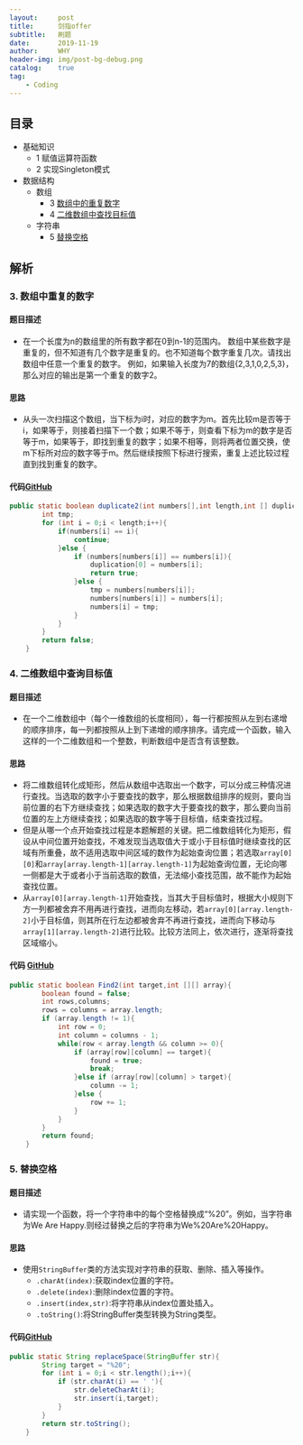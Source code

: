 ```yaml
---
layout:     post
title:      剑指offer
subtitle:   刷题
date:       2019-11-19
author:     WHY
header-img: img/post-bg-debug.png
catalog:    true
tag:
    - Coding
---
```


## 目录

* 基础知识
    * 1 赋值运算符函数
    * 2 实现Singleton模式
* 数据结构
    * 数组
        * 3 [数组中的重复数字](https://why96.top/2019/11/19/%E5%89%91%E6%8C%87offer/#3-%E6%95%B0%E7%BB%84%E4%B8%AD%E9%87%8D%E5%A4%8D%E7%9A%84%E6%95%B0%E5%AD%97)
        * 4 [二维数组中查找目标值](https://why96.top/2019/11/19/%E5%89%91%E6%8C%87offer/#4-%E4%BA%8C%E7%BB%B4%E6%95%B0%E7%BB%84%E4%B8%AD%E6%9F%A5%E8%AF%A2%E7%9B%AE%E6%A0%87%E5%80%BC)
    * 字符串
        * 5 [替换空格](https://why96.top/2019/11/19/%E5%89%91%E6%8C%87offer/#5-%E6%9B%BF%E6%8D%A2%E7%A9%BA%E6%A0%BC)


## 解析

### 3. 数组中重复的数字

#### 题目描述
* 在一个长度为n的数组里的所有数字都在0到n-1的范围内。 数组中某些数字是重复的，但不知道有几个数字是重复的。也不知道每个数字重复几次。请找出数组中任意一个重复的数字。 例如，如果输入长度为7的数组{2,3,1,0,2,5,3}，那么对应的输出是第一个重复的数字2。

#### 思路
* 从头一次扫描这个数组，当下标为i时，对应的数字为m。首先比较m是否等于i，如果等于，则接着扫描下一个数；如果不等于，则查看下标为m的数字是否等于m，如果等于，即找到重复的数字；如果不相等，则将两者位置交换，使m下标所对应的数字等于m。然后继续按照下标进行搜索，重复上述比较过程直到找到重复的数字。

#### 代码[GitHub](https://github.com/why2222/offer/blob/master/src/Solution3.java)
```java
public static boolean duplicate2(int numbers[],int length,int [] duplication){
        int tmp;
        for (int i = 0;i < length;i++){
            if(numbers[i] == i){
                continue;
            }else {
                if (numbers[numbers[i]] == numbers[i]){
                    duplication[0] = numbers[i];
                    return true;
                }else {
                    tmp = numbers[numbers[i]];
                    numbers[numbers[i]] = numbers[i];
                    numbers[i] = tmp;
                }
            }
        }
        return false;
    }
```

### 4. 二维数组中查询目标值

#### 题目描述
* 在一个二维数组中（每个一维数组的长度相同），每一行都按照从左到右递增的顺序排序，每一列都按照从上到下递增的顺序排序。请完成一个函数，输入这样的一个二维数组和一个整数，判断数组中是否含有该整数。

#### 思路
* 将二维数组转化成矩形，然后从数组中选取出一个数字，可以分成三种情况进行查找。当选取的数字小于要查找的数字，那么根据数组排序的规则，要向当前位置的右下方继续查找；如果选取的数字大于要查找的数字，那么要向当前位置的左上方继续查找；如果选取的数字等于目标值，结束查找过程。
* 但是从哪一个点开始查找过程是本题解题的关键。把二维数组转化为矩形，假设从中间位置开始查找，不难发现当选取值大于或小于目标值时继续查找的区域有所重叠，故不适用选取中间区域的数作为起始查询位置；若选取`array[0][0]`和`array[array.length-1][array.length-1]`为起始查询位置，无论向哪一侧都是大于或者小于当前选取的数值，无法缩小查找范围，故不能作为起始查找位置。
* 从`array[0][array.length-1]`开始查找，当其大于目标值时，根据大小规则下方一列都被舍弃不用再进行查找，进而向左移动，若`array[0][array.length-2]`小于目标值，则其所在行左边都被舍弃不再进行查找，进而向下移动与`array[1][array.length-2]`进行比较。比较方法同上，依次进行，逐渐将查找区域缩小。

#### 代码 [GitHub](https://github.com/why2222/offer/blob/master/src/SolutionFour.java)
```java
public static boolean Find2(int target,int [][] array){
        boolean found = false;
        int rows,columns;
        rows = columns = array.length;
        if (array.length != 1){
            int row = 0;
            int column = columns - 1;
            while(row < array.length && column >= 0){
                if (array[row][column] == target){
                    found = true;
                    break;
                }else if (array[row][column] > target){
                    column -= 1;
                }else {
                    row += 1;
                }
            }
        }
        return found;
    }
```

### 5. 替换空格

#### 题目描述
* 请实现一个函数，将一个字符串中的每个空格替换成“%20”。例如，当字符串为We Are Happy.则经过替换之后的字符串为We%20Are%20Happy。

#### 思路
* 使用`StringBuffer`类的方法实现对字符串的获取、删除、插入等操作。
    * `.charAt(index)`:获取index位置的字符。
    * `.delete(index)`:删除index位置的字符。
    * `.insert(index,str)`:将字符串从index位置处插入。
    * `.toString()`:将StringBuffer类型转换为String类型。

#### 代码[GitHub](https://github.com/why2222/offer/blob/master/src/Solution5.java)
```java
public static String replaceSpace(StringBuffer str){
        String target = "%20";
        for (int i = 0;i < str.length();i++){
            if (str.charAt(i) == ' '){
                str.deleteCharAt(i);
                str.insert(i,target);
            }
        }
        return str.toString();
    }
```

